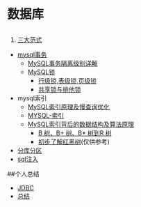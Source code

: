 # 数据库
##
1. [三大范式](http://www.cnblogs.com/linjiqin/archive/2012/04/01/2428695.html) 
*  [mysql事务](http://www.cnblogs.com/ymy124/p/3718439.html)     
	* [MySQL事务隔离级别详解](http://xm-king.iteye.com/blog/770721)
	* [MySQL锁](http://blog.csdn.net/xifeijian/article/details/20313977)
		* [行级锁,表级锁,页级锁](http://www.hollischuang.com/archives/914) 
		* [共享锁与排他锁](http://www.hollischuang.com/archives/923)
* mysql索引
	* [MySQL索引原理及慢查询优化](http://tech.meituan.com/mysql-index.html) 
	* [MYSQL-索引](https://segmentfault.com/a/1190000003072424)
	* [MySQL索引背后的数据结构及算法原理](http://blog.codinglabs.org/articles/theory-of-mysql-index.html)
		* [B 树、B+ 树、B* 树到R 树](http://blog.csdn.net/v_JULY_v/article/details/6530142/#t2)
		* [初步了解红黑树](http://blog.csdn.net/v_JULY_v/article/details/6105630)(仅供参考)
* [分库分区]()
* [sql注入]()

##个人总结

- [JDBC](https://github.com/GitOrgLan/interview/blob/master/DB/JDBC.md)
- [总结](https://github.com/GitOrgLan/interview/blob/master/DB/%E6%80%BB%E7%BB%93.md)

